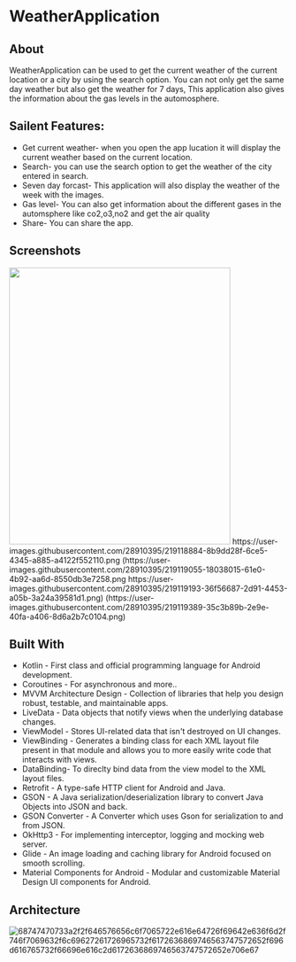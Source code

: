 # WeatherApplication


## About
WeatherApplication can be used to get the current weather of the current location or a city by using the search option. You can not only get the same day weather but also get the weather for 7 days,
This application also gives the information about the gas levels in the automosphere.

## Sailent Features:
- Get current weather- when you open the app lucation it will display the current weather based on the current location.
- Search- you can use the search option to get the weather of the city entered in search.
- Seven day forcast- This application will also display the weather of the week with the images.
- Gas level- You can also get information about the different gases in the automsphere like co2,o3,no2 and get the air quality
- Share- You can share the app.

 ## Screenshots
 <img width=400 height=500 src=https://github.com/sindhura0808/WeatherApplication/issues/1#issuecomment-1431813666> 
 https://user-images.githubusercontent.com/28910395/219118884-8b9dd28f-6ce5-4345-a885-a4122f552110.png
 (https://user-images.githubusercontent.com/28910395/219119055-18038015-61e0-4b92-aa6d-8550db3e7258.png
 https://user-images.githubusercontent.com/28910395/219119193-36f56687-2d91-4453-a05b-3a24a39581d1.png)
 (https://user-images.githubusercontent.com/28910395/219119389-35c3b89b-2e9e-40fa-a406-8d6a2b7c0104.png)


## Built With
- Kotlin - First class and official programming language for Android development.
- Coroutines - For asynchronous and more..
- MVVM Architecture Design - Collection of libraries that help you design robust, testable, and maintainable apps.
- LiveData - Data objects that notify views when the underlying database changes.
- ViewModel - Stores UI-related data that isn't destroyed on UI changes.
- ViewBinding - Generates a binding class for each XML layout file present in that module and allows you to more easily write code that interacts with views.
- DataBinding- To direclty bind data from the view model to the XML layout files.
- Retrofit - A type-safe HTTP client for Android and Java.
- GSON - A Java serialization/deserialization library to convert Java Objects into JSON and back.
- GSON Converter - A Converter which uses Gson for serialization to and from JSON.
- OkHttp3 - For implementing interceptor, logging and mocking web server.
- Glide - An image loading and caching library for Android focused on smooth scrolling.
- Material Components for Android - Modular and customizable Material Design UI components for Android.


 ## Architecture
 ![68747470733a2f2f646576656c6f7065722e616e64726f69642e636f6d2f746f7069632f6c69627261726965732f6172636869746563747572652f696d616765732f66696e616c2d6172636869746563747572652e706e67](https://user-images.githubusercontent.com/28910395/184237640-55123f7d-fe2f-49e7-9adf-d5c8bbdfe82d.png)
